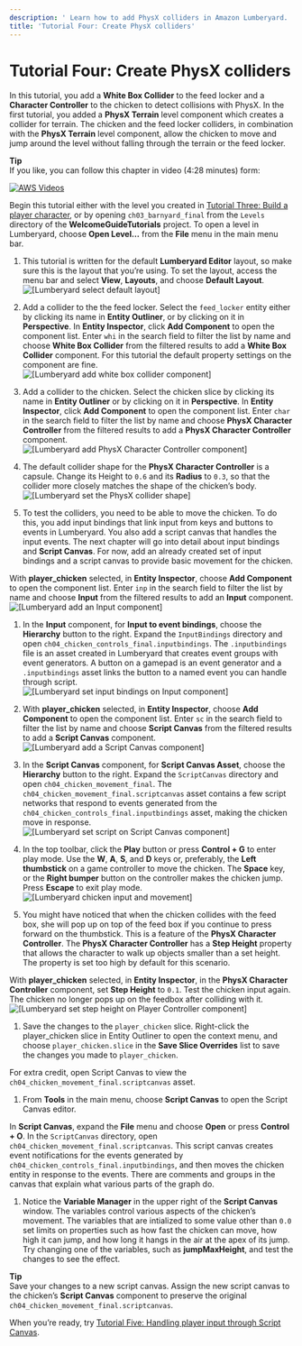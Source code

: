 ```yaml
---
description: ' Learn how to add PhysX colliders in Amazon Lumberyard. '
title: 'Tutorial Four: Create PhysX colliders'
---
```

# Tutorial Four: Create PhysX colliders<a name="tutor-ch04-create-physx-colliders"></a>

In this tutorial, you add a **White Box Collider** to the feed locker and a **Character Controller** to the chicken to detect collisions with PhysX\. In the first tutorial, you added a **PhysX Terrain** level component which creates a collider for terrain\. The chicken and the feed locker colliders, in combination with the **PhysX Terrain** level component, allow the chicken to move and jump around the level without falling through the terrain or the feed locker\.

**Tip**  
If you like, you can follow this chapter in video \(4:28 minutes\) form:  

[![AWS Videos](https://img.youtube.com/vi/https://www.youtube.com/embed/jNm6jPKCmWk?rel=0/0.jpg)](http://www.youtube.com/watch?v=https://www.youtube.com/embed/jNm6jPKCmWk?rel=0)

Begin this tutorial either with the level you created in [Tutorial Three: Build a player character](tutor-ch03-build-a-player-character.md), or by opening `ch03_barnyard_final` from the `Levels` directory of the **WelcomeGuideTutorials** project\. To open a level in Lumberyard, choose **Open Level…​** from the **File** menu in the main menu bar\.

1.  This tutorial is written for the default **Lumberyard Editor** layout, so make sure this is the layout that you’re using\. To set the layout, access the menu bar and select **View**, **Layouts**, and choose **Default Layout**\.   
![\[Lumberyard select default layout\]](/images/welcomeguide/ui-default-layout-1.25.png)

1.  Add a collider to the the feed locker\. Select the `feed_locker` entity either by clicking its name in **Entity Outliner**, or by clicking on it in **Perspective**\. In **Entity Inspector**, click **Add Component** to open the component list\. Enter `whi` in the search field to filter the list by name and choose **White Box Collider** from the filtered results to add a **White Box Collider** component\. For this tutorial the default property settings on the component are fine\.   
![\[Lumberyard add white box collider component\]](/images/welcomeguide/ui-add-white-box-collider-component-1.25.png)

1.  Add a collider to the chicken\. Select the chicken slice by clicking its name in **Entity Outliner** or by clicking on it in **Perspective**\. In **Entity Inspector**, click **Add Component** to open the component list\. Enter `char` in the search field to filter the list by name and choose **PhysX Character Controller** from the filtered results to add a **PhysX Character Controller** component\.   
![\[Lumberyard add PhysX Character Controller component\]](/images/welcomeguide/ui-add-physx-character-controller-component-1.26.png)

1.  The default collider shape for the **PhysX Character Controller** is a capsule\. Change its Height to `0.6` and its **Radius** to `0.3`, so that the collider more closely matches the shape of the chicken’s body\.   
![\[Lumberyard set the PhysX collider shape\]](/images/welcomeguide/ui-physx-character-controller-set-size-1.26.png)

1.  To test the colliders, you need to be able to move the chicken\. To do this, you add input bindings that link input from keys and buttons to events in Lumberyard\. You also add a script canvas that handles the input events\. The next chapter will go into detail about input bindings and **Script Canvas**\. For now, add an already created set of input bindings and a script canvas to provide basic movement for the chicken\. 

   With **player\_chicken** selected, in **Entity Inspector**, choose **Add Component** to open the component list\. Enter `inp` in the search field to filter the list by name and choose **Input** from the filtered results to add an **Input** component\.  
![\[Lumberyard add an Input component\]](/images/welcomeguide/ui-add-input-component-1.25.png)

1.  In the **Input** component, for **Input to event bindings**, choose the **Hierarchy** button to the right\. Expand the `InputBindings` directory and open `ch04_chicken_controls_final.inputbindings`\. The `.inputbindings` file is an asset created in Lumberyard that creates event groups with event generators\. A button on a gamepad is an event generator and a `.inputbindings` asset links the button to a named event you can handle through script\.   
![\[Lumberyard set input bindings on Input component\]](/images/welcomeguide/ui-input-component-set-bindings-1.26.png)

1.  With **player\_chicken** selected, in **Entity Inspector**, choose **Add Component** to open the component list\. Enter `sc` in the search field to filter the list by name and choose **Script Canvas** from the filtered results to add a **Script Canvas** component\.   
![\[Lumberyard add a Script Canvas component\]](/images/welcomeguide/ui-add-script-canvas-component-1.25.png)

1.  In the **Script Canvas** component, for **Script Canvas Asset**, choose the **Hierarchy** button to the right\. Expand the `ScriptCanvas` directory and open `ch04_chicken_movement_final`\. The `ch04_chicken_movement_final.scriptcanvas` asset contains a few script networks that respond to events generated from the `ch04_chicken_controls_final.inputbindings` asset, making the chicken move in response\.   
![\[Lumberyard set script on Script Canvas component\]](/images/welcomeguide/ui-script-canvas-component-set-script-1.26.png)

1.  In the top toolbar, click the **Play** button or press **Control \+ G** to enter play mode\. Use the **W**, **A**, **S**, and **D** keys or, preferably, the **Left thumbstick** on a game controller to move the chicken\. The **Space** key, or the **Right bumper** button on the controller makes the chicken jump\. Press **Escape** to exit play mode\.   
![\[Lumberyard chicken input and movement\]](/images/welcomeguide/anim-chicken-input-1.26.gif)

1.  You might have noticed that when the chicken collides with the feed box, she will pop up on top of the feed box if you continue to press forward on the thumbstick\. This is a feature of the **PhysX Character Controller**\. The **PhysX Character Controller** has a **Step Height** property that allows the character to walk up objects smaller than a set height\. The property is set too high by default for this scenario\. 

   With **player\_chicken** selected, in **Entity Inspector**, in the **PhysX Character Controller** component, set **Step Height** to `0.1`\. Test the chicken input again\. The chicken no longer pops up on the feedbox after colliding with it\.  
![\[Lumberyard set step height on Player Controller component\]](/images/welcomeguide/ui-player-controller-set-step-height-1.26.png)

1.  Save the changes to the `player_chicken` slice\. Right\-click the player\_chicken slice in Entity Outliner to open the context menu, and choose `player_chicken.slice` in the **Save Slice Overrides** list to save the changes you made to `player_chicken`\. 

For extra credit, open Script Canvas to view the `ch04_chicken_movement_final.scriptcanvas` asset\.

1.  From **Tools** in the main menu, choose **Script Canvas** to open the Script Canvas editor\. 

   In **Script Canvas**, expand the **File** menu and choose **Open** or press **Control \+ O**\. In the `ScriptCanvas` directory, open `ch04_chicken_movement_final.scriptcanvas`\. This script canvas creates event notifications for the events generated by `ch04_chicken_controls_final.inputbindings`, and then moves the chicken entity in response to the events\. There are comments and groups in the canvas that explain what various parts of the graph do\.

1.  Notice the **Variable Manager** in the upper right of the **Script Canvas** window\. The variables control various aspects of the chicken’s movement\. The variables that are intialized to some value other than `0.0` set limits on properties such as how fast the chicken can move, how high it can jump, and how long it hangs in the air at the apex of its jump\. Try changing one of the variables, such as **jumpMaxHeight**, and test the changes to see the effect\. 

**Tip**  
Save your changes to a new script canvas\. Assign the new script canvas to the chicken’s **Script Canvas** component to preserve the original `ch04_chicken_movement_final.scriptcanvas`\.

When you’re ready, try [Tutorial Five: Handling player input through Script Canvas](tutor-ch05-player-input.md)\.